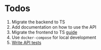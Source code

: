 # Todos

1. Migrate the backend to TS
2. Add documentation on how to use the API
3. Migrate the frontend to TS [guide](https://github.com/Microsoft/TypeScript-React-Conversion-Guide#typescript-react-conversion-guide)
4. Use `docker-compose` for local development
5. [Write API tests](https://www.makeuseof.com/express-apis-jest-test/)
